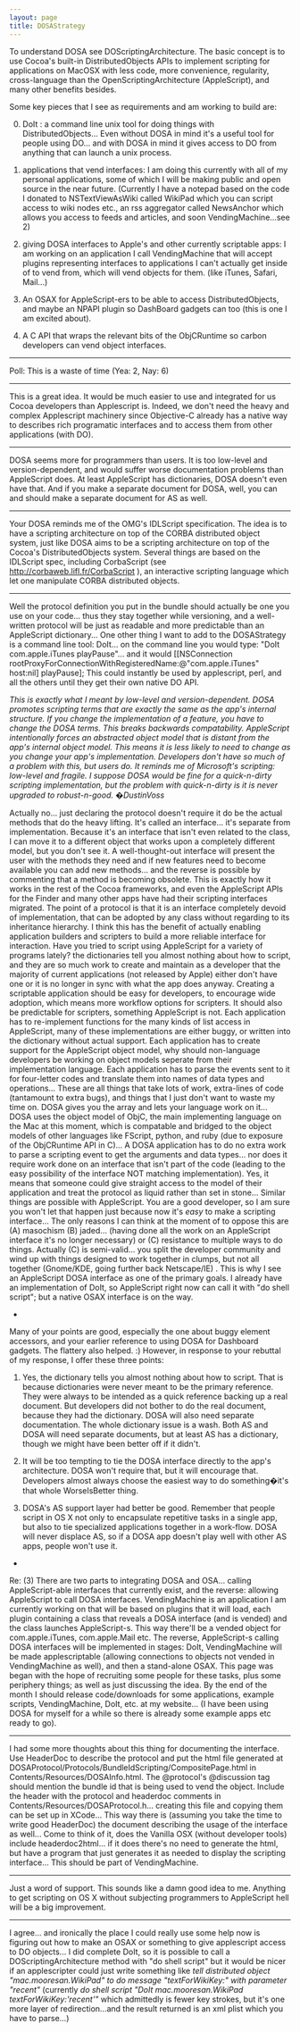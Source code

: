 ```yaml
---
layout: page
title: DOSAStrategy
---
```


To understand DOSA see DOScriptingArchitecture.  The basic concept is to use Cocoa's built-in DistributedObjects APIs to implement scripting for applications on MacOSX with less code, more convenience, regularity, cross-language than the OpenScriptingArchitecture (AppleScript), and many other benefits besides.

Some key pieces that I see as requirements and am working to build are:

0) DoIt : a command line unix tool for doing things with DistributedObjects... Even without DOSA in mind it's a useful tool for people using DO... and with DOSA in mind it gives access to DO from anything that can launch a unix process.

1) applications that vend interfaces: I am doing this currently with all of my personal applications, some of which I will be making public and open source in the near future. (Currently I have a notepad based on the code I donated to NSTextViewAsWiki called WikiPad which you can script access to wiki nodes etc., an rss aggregator called NewsAnchor which allows you access to feeds and articles, and soon VendingMachine...see 2)

2) giving DOSA interfaces to Apple's and other currently scriptable apps: I am working on an application I call VendingMachine that will accept plugins representing interfaces to applications I can't actually get inside of to vend from, which will vend objects for them. (like iTunes, Safari, Mail...)

3) An OSAX for AppleScript-ers to be able to access DistributedObjects, and maybe an NPAPI plugin so DashBoard gadgets can too (this is one I am excited about).

4) A C API that wraps the relevant bits of the ObjCRuntime so carbon developers can vend object interfaces.

----

Poll: This is a waste of time (Yea: 2, Nay: 6)

----

This is a great idea. It would be much easier to use and integrated for us Cocoa developers than Applescript is. Indeed, we don't need the heavy and complex Applescript machinery since Objective-C already has a native way to describes rich programatic interfaces and to access them from other applications (with DO). 

----

DOSA seems more for programmers than users. It is too low-level and version-dependent, and would suffer worse documentation problems than AppleScript does. At least AppleScript has dictionaries, DOSA doesn't even have that. And if you make a separate document for DOSA, well, you can and should make a separate document for AS as well.

----

Your DOSA reminds me of the OMG's IDLScript specification. The idea is to have a scripting architecture on top of the CORBA distributed object system, just like DOSA aims to be a scripting architecture on top of the Cocoa's DistributedObjects system. Several things are based on the IDLScript spec, including CorbaScript (see http://corbaweb.lifl.fr/CorbaScript ), an interactive scripting language which let one manipulate CORBA distributed objects.

----

Well the protocol definition you put in the bundle should actually be one you use on your code... thus they stay together while versioning, and a well-written protocol will be just as readable and more predictable than an AppleScript dictionary... One other thing I want to add to the DOSAStrategy is a command line tool: DoIt... on the command line you would type: "DoIt com.apple.iTunes playPause"... and it would [[NSConnection rootProxyForConnectionWithRegisteredName:@"com.apple.iTunes" host:nil] playPause];  This could instantly be used by applescript, perl, and all the others until they get their own native DO API.

*This is exactly what I meant by low-level and version-dependent. DOSA promotes scripting terms that are exactly the same as the app's internal structure. If you change the implementation of a feature, you have to change the DOSA terms. This breaks backwards compatability. AppleScript intentionally forces an abstracted object model that is distant from the app's internal object model. This means it is less likely to need to change as you change your app's implementation. Developers don't have so much of a problem with this, but users do. It reminds me of Microsoft's scripting: low-level and fragile. I suppose DOSA would be fine for a quick-n-dirty scripting implementation, but the problem with quick-n-dirty is it is never upgraded to robust-n-good. �DustinVoss*

Actually no... just declaring the protocol doesn't require it do be the actual methods that do the heavy lifting.  It's called an interface... it's separate from implementation.  Because it's an interface that isn't even related to the class, I can move it to a different object that works upon a completely different model, but you don't see it.  A well-thought-out interface will present the user with the methods they need and if new features need to become available you can add new methods... and the reverse is possible by commenting that a method is becoming obsolete.  This is exactly how it works in the rest of the Cocoa frameworks, and even the AppleScript APIs for the Finder and many other apps have had their scripting interfaces migrated.  The point of a protocol is that it is an interface completely devoid of implementation, that can be adopted by any class without regarding to its inheritance hierarchy.  I think this has the benefit of actually enabling application builders and scripters to build a more reliable interface for interaction.  Have you tried to script using AppleScript for a variety of programs lately? the dictionaries tell you almost nothing about how to script, and they are so much work to create and maintain as a developer that the majority of current applications (not released by Apple) either don't have one or it is no longer in sync with what the app does anyway.  Creating a scriptable application should be easy for developers, to encourage wide adoption, which means more workflow options for scripters.  It should also be predictable for scripters, something AppleScript is not.  Each application has to re-implement functions for the many kinds of list access in AppleScript, many of these implementations are either buggy, or written into the dictionary without actual support.  Each application has to create support for the AppleScript object model, why should non-language developers be working on object models seperate from their implementation language.  Each application has to parse the events sent to it for four-letter codes and translate them into names of data types and operations... These are all things that take lots of work, extra-lines of code (tantamount to extra bugs), and things that I just don't want to waste my time on.  DOSA gives you the array and lets your language work on it... DOSA uses the object model of ObjC, the main implementing language on the Mac at this moment, which is compatable and bridged to the object models of other languages like FScript, python, and ruby (due to exposure of the ObjCRuntime API in C)... A DOSA application has to do no extra work to parse a scripting event to get the arguments and data types... nor does it require work done on an interface that isn't part of the code (leading to the easy possibility of the interface NOT matching implementation).  Yes, it means that someone could give straight access to the model of their application and treat the protocol as liquid rather than set in stone... Similar things are possible with AppleScript.  You are a good developer, so I am sure you won't let that happen just because now it's *easy* to make a scripting interface... The only reasons I can think at the moment of to oppose this are (A) masochism (B) jaded... (having done all the work on an AppleScript interface it's no longer necessary) or (C) resistance to multiple ways to do things.  Actually (C) is semi-valid... you split the developer community and wind up with things designed to work together in clumps, but not all together (Gnome/KDE, going further back Netscape/IE) .  This is why I see an AppleScript DOSA interface as one of the primary goals.  I already have an implementation of DoIt, so AppleScript right now can call it with "do shell script"; but a native OSAX interface is on the way.

*
Many of your points are good, especially the one about buggy element accessors, and your earlier reference to using DOSA for Dashboard gadgets. The flattery also helped. :) However, in response to your rebuttal of my response, I offer these three points:

1) Yes, the dictionary tells you almost nothing about how to script. That is because dictionaries were never meant to be the primary reference. They were always to be intended as a quick reference backing up a real document. But developers did not bother to do the real document, because they had the dictionary. DOSA will also need separate documentation. The whole dictionary issue is a wash. Both AS and DOSA will need separate documents, but at least AS has a dictionary, though we might have been better off if it didn't.

2) It will be too tempting to tie the DOSA interface directly to the app's architecture. DOSA won't require that, but it will encourage that. Developers almost always choose the easiest way to do something�it's that whole WorseIsBetter thing.

3) DOSA's AS support layer had better be good. Remember that people script in OS X not only to encapsulate repetitive tasks in a single app, but also to tie specialized applications together in a work-flow. DOSA will never displace AS, so if a DOSA app doesn't play well with other AS apps, people won't use it.
*

Re: (3)  There are two parts to integrating DOSA and OSA... calling AppleScript-able interfaces that currently exist, and the reverse: allowing AppleScript to call DOSA interfaces.  VendingMachine is an application I am currently working on that will be based on plugins that it will load, each plugin containing a class that reveals a DOSA interface (and is vended) and the class launches AppleScript-s.  This way there'll be a vended object for com.apple.iTunes, com.apple.Mail etc.  The reverse, AppleScript-s calling DOSA interfaces will be implemented in stages: DoIt, VendingMachine will be made applescriptable (allowing connections to objects not vended in VendingMachine as well), and then a stand-alone OSAX.  This page was began with the hope of recruiting some people for these tasks, plus some periphery things; as well as just discussing the idea.  By the end of the month I should release code/downloads for some applications, example scripts, VendingMachine, DoIt, etc. at my website... (I have been using DOSA for myself for a while so there is already some example apps etc ready to go).

----

I had some more thoughts about this thing for documenting the interface.  Use HeaderDoc to describe the protocol and put the html file generated at DOSAProtocol/Protocols/BundleIdScripting/CompositePage.html in Contents/Resources/DOSAInfo.html.  The @protocol's @discussion tag should mention the bundle id that is being used to vend the object. Include the header with the protocol and headerdoc comments in Contents/Resources/DOSAProtocol.h... creating this file and copying them can be set up in XCode... This way there is (assuming you take the time to write good HeaderDoc) the document describing the usage of the interface as well... Come to think of it, does the Vanilla OSX (without developer tools) include headerdoc2html... if it does there's no need to generate the html, but have a program that just generates it as needed to display the scripting interface... This should be part of VendingMachine.

----

Just a word of support.  This sounds like a damn good idea to me.  Anything to get scripting on OS X without subjecting programmers to AppleScript hell will be a big improvement.

----

I agree... and ironically the place I could really use some help now is figuring out how to make an OSAX or something to give applescript access to DO objects... I did complete DoIt, so it is possible to call a DOScriptingArchitecture method with "do shell script" but it would be nicer if an applescripter could just write something like *tell distributed object "mac.mooresan.WikiPad" to do message "textForWikiKey:" with parameter "recent"* (currently *do shell script "DoIt mac.mooresan.WikiPad textForWikiKey:'recent'"* which admittedly is fewer key strokes, but it's one more layer of redirection...and the result returned is an xml plist which you have to parse...)


